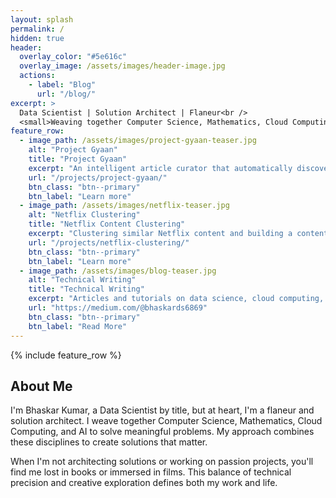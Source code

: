 ```yaml
---
layout: splash
permalink: /
hidden: true
header:
  overlay_color: "#5e616c"
  overlay_image: /assets/images/header-image.jpg
  actions:
    - label: "Blog"
      url: "/blog/"
excerpt: >
  Data Scientist | Solution Architect | Flaneur<br />
  <small>Weaving together Computer Science, Mathematics, Cloud Computing, and AI to solve meaningful problems.</small>
feature_row:
  - image_path: /assets/images/project-gyaan-teaser.jpg
    alt: "Project Gyaan"
    title: "Project Gyaan"
    excerpt: "An intelligent article curator that automatically discovers, evaluates, and delivers high-quality content to your inbox."
    url: "/projects/project-gyaan/"
    btn_class: "btn--primary"
    btn_label: "Learn more"
  - image_path: /assets/images/netflix-teaser.jpg
    alt: "Netflix Clustering"
    title: "Netflix Content Clustering"
    excerpt: "Clustering similar Netflix content and building a content-based recommendation system."
    url: "/projects/netflix-clustering/"
    btn_class: "btn--primary"
    btn_label: "Learn more"
  - image_path: /assets/images/blog-teaser.jpg
    alt: "Technical Writing"
    title: "Technical Writing"
    excerpt: "Articles and tutorials on data science, cloud computing, life and solution architecture."
    url: "https://medium.com/@bhaskards6869"
    btn_class: "btn--primary"
    btn_label: "Read More"
---
```


{% include feature_row %}

## About Me

I'm Bhaskar Kumar, a Data Scientist by title, but at heart, I'm a flaneur and solution architect. I weave together Computer Science, Mathematics, Cloud Computing, and AI to solve meaningful problems. My approach combines these disciplines to create solutions that matter.

When I'm not architecting solutions or working on passion projects, you'll find me lost in books or immersed in films. This balance of technical precision and creative exploration defines both my work and life.
